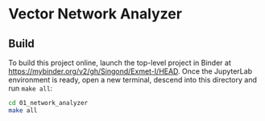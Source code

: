 Vector Network Analyzer
=======================

Build
-----
To build this project online, launch the top-level project in Binder
at <https://mybinder.org/v2/gh/Singond/Exmet-I/HEAD>.
Once the JupyterLab environment is ready, open a new terminal,
descend into this directory and run `make all`:
```sh
cd 01_network_analyzer
make all
```
